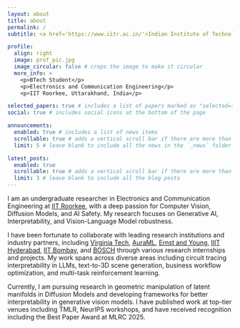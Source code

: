 ```yaml
---
layout: about
title: about
permalink: /
subtitle: <a href='https://www.iitr.ac.in/'>Indian Institute of Technology Roorkee</a>. Electronics and Communication Engineering.

profile:
  align: right
  image: prof_pic.jpg
  image_circular: false # crops the image to make it circular
  more_info: >
    <p>BTech Student</p>
    <p>Electronics and Communication Engineering</p>
    <p>IIT Roorkee, Uttarakhand, India</p>

selected_papers: true # includes a list of papers marked as "selected={true}"
social: true # includes social icons at the bottom of the page

announcements:
  enabled: true # includes a list of news items
  scrollable: true # adds a vertical scroll bar if there are more than 3 news items
  limit: 5 # leave blank to include all the news in the `_news` folder

latest_posts:
  enabled: true
  scrollable: true # adds a vertical scroll bar if there are more than 3 new posts items
  limit: 3 # leave blank to include all the blog posts
---
```


I am an undergraduate researcher in Electronics and Communication Engineering at [IIT Roorkee](https://www.iitr.ac.in/), with a deep passion for Computer Vision, Diffusion Models, and AI Safety. My research focuses on Generative AI, Interpretability, and Vision-Language Model robustness.

I have been fortunate to collaborate with leading research institutions and industry partners, including [Virginia Tech](https://ece.vt.edu/), [AuraML](https://www.auraml.com/), [Ernst and Young](https://www.ey.com/en_in), [IIIT Hyderabad](https://robotics.iiit.ac.in/), [IIT Bombay](https://www.kcdh.iitb.ac.in/), and [BOSCH](https://www.bosch-ai.com/) through various research internships and projects. My work spans across diverse areas including circuit tracing interpretability in LLMs, text-to-3D scene generation, business workflow optimization, and multi-task reinforcement learning.

Currently, I am pursuing research in geometric manipulation of latent manifolds in Diffusion Models and developing frameworks for better interpretability in generative vision models. I have published work at top-tier venues including TMLR, NeurIPS workshops, and have received recognition including the Best Paper Award at MLRC 2025.
